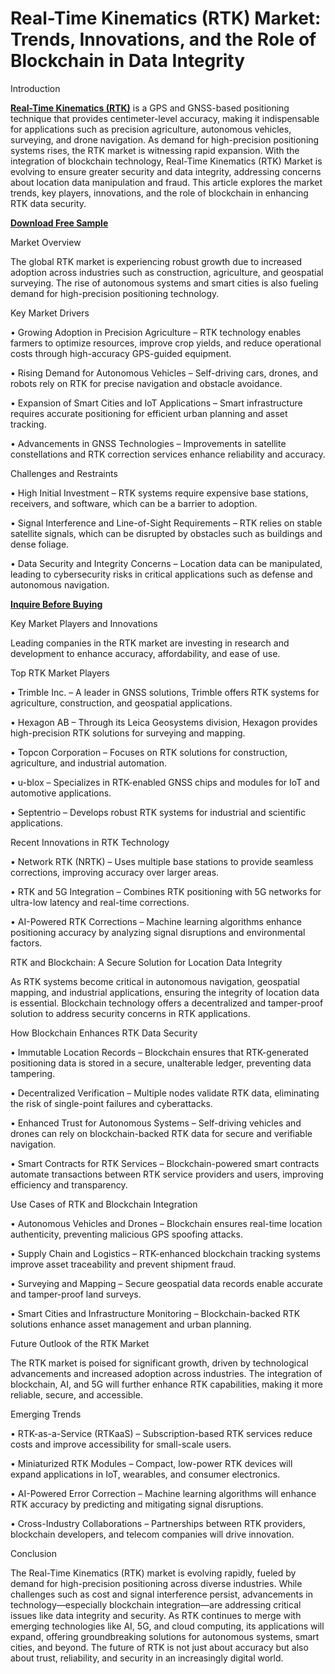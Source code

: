 # Real-Time Kinematics (RTK) Market: Trends, Innovations, and the Role of Blockchain in Data Integrity

Introduction

**[Real-Time Kinematics (RTK)](https://www.nextmsc.com/report/real-time-kinematics-market)** is a GPS and GNSS-based positioning technique that provides centimeter-level accuracy, making it indispensable for applications such as precision agriculture, autonomous vehicles, surveying, and drone navigation. As demand for high-precision positioning systems rises, the RTK market is witnessing rapid expansion. With the integration of blockchain technology, Real-Time Kinematics (RTK) Market is evolving to ensure greater security and data integrity, addressing concerns about location data manipulation and fraud. This article explores the market trends, key players, innovations, and the role of blockchain in enhancing RTK data security.

**[Download Free Sample](https://www.nextmsc.com/real-time-kinematics-market/request-sample)**

Market Overview

The global RTK market is experiencing robust growth due to increased adoption across industries such as construction, agriculture, and geospatial surveying. The rise of autonomous systems and smart cities is also fueling demand for high-precision positioning technology.

Key Market Drivers

•	Growing Adoption in Precision Agriculture – RTK technology enables farmers to optimize resources, improve crop yields, and reduce operational costs through high-accuracy GPS-guided equipment.

•	Rising Demand for Autonomous Vehicles – Self-driving cars, drones, and robots rely on RTK for precise navigation and obstacle avoidance.

•	Expansion of Smart Cities and IoT Applications – Smart infrastructure requires accurate positioning for efficient urban planning and asset tracking.

•	Advancements in GNSS Technologies – Improvements in satellite constellations and RTK correction services enhance reliability and accuracy.

Challenges and Restraints

•	High Initial Investment – RTK systems require expensive base stations, receivers, and software, which can be a barrier to adoption.

•	Signal Interference and Line-of-Sight Requirements – RTK relies on stable satellite signals, which can be disrupted by obstacles such as buildings and dense foliage.

•	Data Security and Integrity Concerns – Location data can be manipulated, leading to cybersecurity risks in critical applications such as defense and autonomous navigation.

**[Inquire Before Buying](https://www.nextmsc.com/real-time-kinematics-market/inquire-before-buying)**

Key Market Players and Innovations

Leading companies in the RTK market are investing in research and development to enhance accuracy, affordability, and ease of use.

Top RTK Market Players

•	Trimble Inc. – A leader in GNSS solutions, Trimble offers RTK systems for agriculture, construction, and geospatial applications.

•	Hexagon AB – Through its Leica Geosystems division, Hexagon provides high-precision RTK solutions for surveying and mapping.

•	Topcon Corporation – Focuses on RTK solutions for construction, agriculture, and industrial automation.

•	u-blox – Specializes in RTK-enabled GNSS chips and modules for IoT and automotive applications.

•	Septentrio – Develops robust RTK systems for industrial and scientific applications.

Recent Innovations in RTK Technology

•	Network RTK (NRTK) – Uses multiple base stations to provide seamless corrections, improving accuracy over larger areas.

•	RTK and 5G Integration – Combines RTK positioning with 5G networks for ultra-low latency and real-time corrections.

•	AI-Powered RTK Corrections – Machine learning algorithms enhance positioning accuracy by analyzing signal disruptions and environmental factors.

RTK and Blockchain: A Secure Solution for Location Data Integrity

As RTK systems become critical in autonomous navigation, geospatial mapping, and industrial applications, ensuring the integrity of location data is essential. Blockchain technology offers a decentralized and tamper-proof solution to address security concerns in RTK applications.

How Blockchain Enhances RTK Data Security

•	Immutable Location Records – Blockchain ensures that RTK-generated positioning data is stored in a secure, unalterable ledger, preventing data tampering.

•	Decentralized Verification – Multiple nodes validate RTK data, eliminating the risk of single-point failures and cyberattacks.

•	Enhanced Trust for Autonomous Systems – Self-driving vehicles and drones can rely on blockchain-backed RTK data for secure and verifiable navigation.

•	Smart Contracts for RTK Services – Blockchain-powered smart contracts automate transactions between RTK service providers and users, improving efficiency and transparency.

Use Cases of RTK and Blockchain Integration

•	Autonomous Vehicles and Drones – Blockchain ensures real-time location authenticity, preventing malicious GPS spoofing attacks.

•	Supply Chain and Logistics – RTK-enhanced blockchain tracking systems improve asset traceability and prevent shipment fraud.

•	Surveying and Mapping – Secure geospatial data records enable accurate and tamper-proof land surveys.

•	Smart Cities and Infrastructure Monitoring – Blockchain-backed RTK solutions enhance asset management and urban planning.

Future Outlook of the RTK Market

The RTK market is poised for significant growth, driven by technological advancements and increased adoption across industries. The integration of blockchain, AI, and 5G will further enhance RTK capabilities, making it more reliable, secure, and accessible.

Emerging Trends

•	RTK-as-a-Service (RTKaaS) – Subscription-based RTK services reduce costs and improve accessibility for small-scale users.

•	Miniaturized RTK Modules – Compact, low-power RTK devices will expand applications in IoT, wearables, and consumer electronics.

•	AI-Powered Error Correction – Machine learning algorithms will enhance RTK accuracy by predicting and mitigating signal disruptions.

•	Cross-Industry Collaborations – Partnerships between RTK providers, blockchain developers, and telecom companies will drive innovation.

Conclusion

The Real-Time Kinematics (RTK) market is evolving rapidly, fueled by demand for high-precision positioning across diverse industries. While challenges such as cost and signal interference persist, advancements in technology—especially blockchain integration—are addressing critical issues like data integrity and security. As RTK continues to merge with emerging technologies like AI, 5G, and cloud computing, its applications will expand, offering groundbreaking solutions for autonomous systems, smart cities, and beyond. The future of RTK is not just about accuracy but also about trust, reliability, and security in an increasingly digital world.
